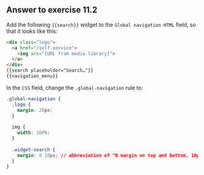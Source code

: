 ## Answer to exercise 11.2

Add the following `{{search}}` widget to the `Global navigation HTML` field, so that it looks like this:

``` html
<div class="logo">
  <a href="/self-service">
    <img src="[URL from media library]">
  </a>
</div>
{{search placeholder="Search…"}}
{{navigation_menu}}
```

In the `CSS` field, change the `.global-navigation` rule to:

``` css
.global-navigation {
  .logo {
    margin: 20px;
  }
  
  img {
    width: 100%;
  }
  
  .widget-search {
    margin: 0 10px; // abbreviation of "0 margin on top and bottom, 10px margin on left and right".
  }
}
```
